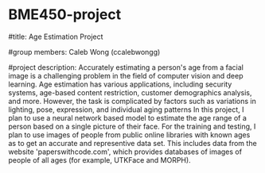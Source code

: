 # BME450-project

#title:
  Age Estimation Project

#group members:
  Caleb Wong (ccalebwongg)

#project description:
  Accurately estimating a person's age from a facial image is a challenging problem in the field of computer vision and deep learning. Age estimation has various applications, including security systems, age-based content restriction, customer demographics analysis, and more. However, the task is complicated by factors such as variations in lighting, pose, expression, and individual aging patterns In this project, I plan to use a neural network based model to estimate the age range of a person based on a single picture of their face. For the training and testing, I plan to use images of people from public online libraries with known ages as to get an accurate and representive data set. This includes data from the website 'paperswithcode.com', which provides databases of images of people of all ages (for example, UTKFace and MORPH). 
